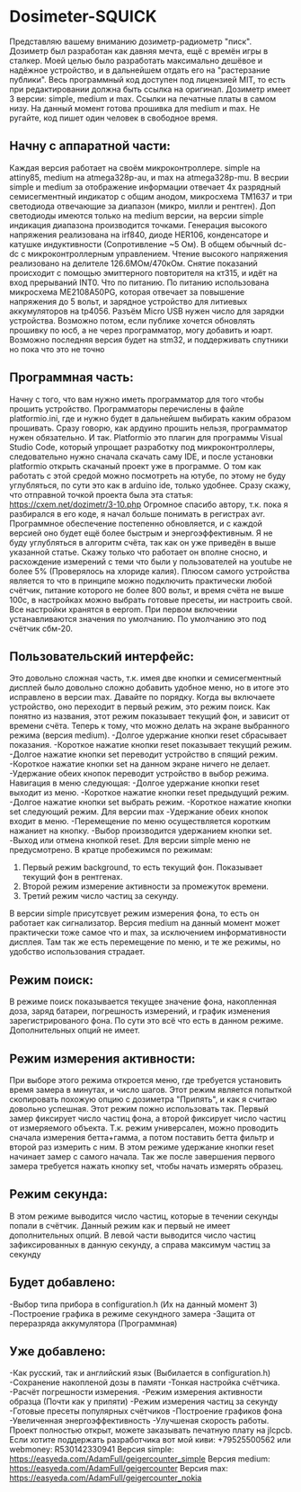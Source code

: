 # Dosimeter-SQUICK
Представляю вашему вниманию дозиметр-радиометр "писк". Дозиметр был разработан как давняя мечта, ещё с времён игры в сталкер.
Моей целью было разработать максимально дешёвое и надёжное устройство, и в дальнейшем отдать его на "растерзание публики".
Весь программный код доступен под лицензией MIT, то есть при редактировании должна быть ссылка на оригинал.
Дозиметр имеет 3 версии: simple, medium и max.
Ссылки на печатные платы в самом низу. На данный момент готова прошивка для medium и max. Не ругайте, код пишет один человек в свободное время.
## Начну с аппаратной части: 
  Каждая версия работает на своём микроконтроллере. simple на attiny85, medium на atmega328p-au, и max на atmega328p-mu.
  В весрии simple и medium за отображение информации отвечает 4х разрядный семисегментный индикатор с общим анодом, микросхема
  TM1637 и три светодиода отвечающие за диапазон (микро, милли и рентген). Доп светодиоды имеются только на medium версии,
  на версии simple индикация диапазона производится точками.
  Генерация высокого напряжения реализована на irf840, диоде HER106, конденсаторе и катушке индуктивности (Сопротивление ~5 Ом). 
  В общем обычный dc-dc с микроконтроллерным управлением.
  Чтение высокого напряжения реализовано на делителе 126.6МОм/470кОм.
  Снятие показаний происходит с помощью эмиттерного повторителя на кт315, и идёт на вход прерываний INT0.
  Что по питанию. По питанию использована микросхема ME2108A50PG, которая отвечает за повышение напряжения до 5 вольт, и зарядное устройство для литиевых аккумуляторов на tp4056. 
  Разъём Micro USB нужен число для зарядки устройства. Возможно потом, если публике хочется обновлять прошивку по юсб, а не через программатор, могу добавить и юарт.
  Возможно последняя версия будет на stm32, и поддерживать спутники но пока что это не точно
## Программная часть:
  Начну с того, что вам нужно иметь программатор для того чтобы прошить устройство. Программаторы перечислены в файле platformio.ini, где и нужно будет в дальнейшем выбирать каким образом прошивать. Сразу говорю, как ардуино прошить нельзя, программатор нужен обязательно.
  И так. Platformio это плагин для программы Visual Studio Code, который упрощает разработку под микроконтроллеры, следовательно нужно сначала скачать саму IDE, и после установки platformio открыть скачаный проект уже в программе. О том как работать с этой средой можно посмотреть на ютубе, по этому не буду углубляться, по сути это как в arduino ide, только удобнее.
  Сразу скажу, что отправной точкой проекта была эта статья: https://cxem.net/dozimetr/3-10.php
  Огромное спасибо автору, т.к. пока я разбирался в его коде, я начал больше понимать в регистрах avr.
  Программное обеспечение постепенно обновляется, и с каждой версией оно будет ещё более быстрым и энергоэффективным. Я не буду углубляться в алгоритм счёта, так как он уже приведён в выше указанной статье. Скажу только что работает он вполне сносно, и расхождение измерений с теми что были у пользователей на youtube не более 5% (Проверялось на хлориде калия).
  Плюсом самого устройства является то что в принципе можно подключить практически любой счётчик, питание которого не более 800 вольт, и время счёта не выше 100с, в настройках можно выбрать готовые пресеты, ии настроить свой.
  Все настройки хранятся в eeprom. При первом включении устанавливаются значения по умолчанию. По умолчанию это под счётчик сбм-20.
## Пользовательский интерфейс:
  Это довольно сложная часть, т.к. имея две кнопки и семисегментный дисплей было довольно сложно добавить удобное меню, но в итоге это исправлено в версии max.
  Давайте по порядку. Когда вы включаете устройство, оно переходит в первый режим, это режим поиск. Как понятно из названия, этот режим показывает текущий фон, и зависит от времени счёта. 
  Теперь к тому, что можно делать на экране выбранного режима (версия medium).
  -Долгое удержание кнопки reset сбрасывает показания.
  -Короткое нажатие кнопки reset показывает текущий режим.
  -Долгое нажатие кнопки set переводит устройство в спящий режим.
  -Короткое нажатие кнопки set на данном экране ничего не делает.
  -Удержание обеих кнопок переводит устройство в выбор режима.
  Навигация в меню следующая:
    -Долгое удержание кнопки reset выходит из меню.
    -Короткое нажатие кнопки reset предыдущий режим.
    -Долгое нажатие кнопки set выбрать режим.
    -Короткое нажатие кнопки set следующий режим.
  Для версии max
  -Удержание обеих кнопок входит в меню.
  -Перемещение по меню осуществляется коротким нажаниет на кнопку.
  -Выбор производится удержанием кнопки set.
  -Выход или отмена кнопкой reset.
  Для версии simple меню не предусмотрено.
  В кратце пробежимся по режимам:
  1. Первый режим background, то есть текущий фон. Показывает текущий фон в рентгенах.
  2. Второй режим измерение активности за промежуток времени.
  3. Третий режим число частиц за секунду.
  
  В версии simple присутсвует режим измерения фона, то есть он работает как сигнализатор.
  Версия medium на данный момент может практически тоже самое что и max, за исключением информативности дисплея. Там так же есть перемещение по меню, и те же режимы, но удобство использования страдает.
## Режим поиск:
  В режиме поиск показывается текущее значение фона, накопленная доза, заряд батареи, погрешность измерений, и график изменения зарегистрированого фона.
  По сути это всё что есть в данном режиме. Дополнительных опций не имеет.
## Режим измерения активности:
  При выборе этого режима откроется меню, где требуется установить время замера в минутах, и число шагов. 
  Этот режим является попыткой скопировать похожую опцию с дозиметра "Припять", и как я считаю довольно успешная.
  Этот режим пожно использовать так. Первый замер фиксирует число частиц фона, а второй фиксирует число частиц от измеряемого объекта.
  Т.к. режим универсален, можно проводить сначала измерения бетта+гамма, а потом поставить бетта фильтр и второй раз измерить с ним.
  В этом режиме удержание кнопки reset начинает замер с самого начала. Так же после завершения первого замера требуется нажать кнопку set, чтобы начать измерять образец.
## Режим секунда:
  В этом режиме выводится число частиц, которые в течении секунды попали в счётчик. Данный режим как и первый не имеет дополнительных опций.
  В левой части выводится число частиц зафиксированных в данную секунду, а справа максимум частиц за секунду
## Будет добавлено:
  -Выбор типа прибора в configuration.h (Их на данный момент 3)
  -Построение графика в режиме секундного замера
  -Защита от переразряда аккумулятора (Программная)
## Уже добавлено:
  -Как русский, так и английский язык (Выбилается в configuration.h)
  -Сохранение накопленой дозы в памяти
  -Тонкая настройка счётчика.
  -Расчёт погрешности измерения.
  -Режим измерения активности образца (Почти как у припяти)
  -Режим измерения частиц за секунду
  -Готовые пресеты популярных счётчиков
  -Построение графиков фона
  -Увеличенная энергоэффективность
  -Улучшеная скорость работы.
Проект полностью открыт, можете заказывать печатную плату на jlcpcb.
Если хотите поддержать разработчика вот мой киви: +79525500562 или webmoney: R530142330941
Версия simple: https://easyeda.com/AdamFull/geigercounter_simple
Версия medium: https://easyeda.com/AdamFull/geigercounter
Версия    max: https://easyeda.com/AdamFull/geigercounter_nokia
